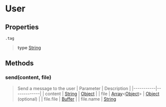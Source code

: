 # User

## Properties

`.tag`

> **type** [String](https://developer.mozilla.org/en-US/docs/Web/JavaScript/Reference/Global_Objects/String)

## Methods

### send(content, file)

> Send a message to the user
> | Parameter | Description |
> |-----------|-------------|
> | content | [String](https://developer.mozilla.org/en-US/docs/Web/JavaScript/Reference/Global_Objects/String) \| [Object](https://developer.mozilla.org/en-US/docs/Web/JavaScript/Reference/Global_Objects/Object) |
> | file | [Array](https://developer.mozilla.org/en-US/docs/Web/JavaScript/Reference/Global_Objects/Array)<[Object](https://developer.mozilla.org/en-US/docs/Web/JavaScript/Reference/Global_Objects/Object)> \| [Object](https://developer.mozilla.org/en-US/docs/Web/JavaScript/Reference/Global_Objects/Object) (optional) |
> | file.file | [Buffer](https://nodejs.org/api/buffer.html) |
> | file.name | [String](https://developer.mozilla.org/en-US/docs/Web/JavaScript/Reference/Global_Objects/String)
